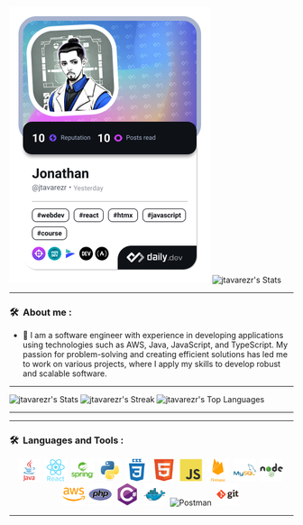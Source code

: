 

<a href="https://app.daily.dev/jtavarezr"><img src="./devcard.png" width="356" alt="Jonathan's Dev Card"/></a>
![jtavarezr's Stats](https://github-readme-stats.vercel.app/api?username=jtavarezr&theme=dark&show_icons=true&hide_border=false&count_private=true)


<!--<h1 align="center"> Hi there <img src="https://media.giphy.com/media/hvRJCLFzcasrR4ia7z/giphy.gif" width="40"></h1>-->
---
### 🛠 &nbsp;About me :
<!--
**jtavarezr/jtavarezr** is a ✨ _special_ ✨ repository because its `README.md` (this file) appears on your GitHub profile.

Here are some ideas to get you started:
👋 
- 🔭 I’m currently working on ...
- 🌱 I’m currently learning ...
- 👯 I’m looking to collaborate on ...
- 🤔 I’m looking for help with ...
- 💬 Ask me about ...
- 📫 How to reach me: ...
- 😄 Pronouns: ...
- ⚡ Fun fact: ...
-->
- 💼 I am a software engineer with experience in developing applications using technologies such as AWS, Java, JavaScript, and TypeScript. My passion for problem-solving and creating efficient solutions has led me to work on various projects, where I apply my skills to develop robust and scalable software.

<!--- 💬 With a focus on cloud development using AWS, I have been involved in creating solid architectures that enable the efficient deployment and management of applications. My experience in languages like Java, JavaScript, and TypeScript has allowed me to work across different layers of applications, from the back-end to the front-end, ensuring a smooth and efficient user experience.

- 🌱 In addition to my technical expertise, I am enthusiastic about continuous learning and always seeking new ways to enhance my skills and stay updated with the latest technological trends. I enjoy collaborating in multidisciplinary teams, tackling challenges, and contributing to the success of innovative projects.

- 🚀 I’m looking to collaborate and continue growing as a professional and taking on new challenges in the world of software development!
-->
---

![jtavarezr's Stats](https://github-readme-stats.vercel.app/api?username=jtavarezr&theme=dark&show_icons=true&hide_border=false&count_private=true)
![jtavarezr's Streak](https://github-readme-streak-stats.herokuapp.com/?user=jtavarezr&theme=dark&hide_border=false)
![jtavarezr's Top Languages](https://github-readme-stats.vercel.app/api/top-langs/?username=jtavarezr&theme=dark&show_icons=true&hide_border=false&layout=compact)

___________________________
___________________________

### 🛠 &nbsp;Languages and Tools :
<p align="center">
<img src="https://github.com/devicons/devicon/blob/master/icons/java/java-original-wordmark.svg" title="Java" alt="Java" width="40" height="40"/>&nbsp;
<img src="https://github.com/devicons/devicon/blob/master/icons/react/react-original-wordmark.svg" title="React" alt="React" width="40" height="40"/>&nbsp;
<img src="https://github.com/devicons/devicon/blob/master/icons/spring/spring-original-wordmark.svg" title="Spring" alt="Spring" width="40" height="40"/>&nbsp;
<img src="https://github.com/devicons/devicon/blob/master/icons/python/python-original.svg" title="Python" alt="Python" width="40" height="40"/>&nbsp;
<img src="https://github.com/devicons/devicon/blob/master/icons/css3/css3-plain-wordmark.svg"  title="CSS3" alt="CSS" width="40" height="40"/>&nbsp;
<img src="https://github.com/devicons/devicon/blob/master/icons/html5/html5-original.svg" title="HTML5" alt="HTML" width="40" height="40"/>&nbsp;
<img src="https://github.com/devicons/devicon/blob/master/icons/javascript/javascript-original.svg" title="JavaScript" alt="JavaScript" width="40" height="40"/>&nbsp;
<img src="https://github.com/devicons/devicon/blob/master/icons/firebase/firebase-plain-wordmark.svg" title="Firebase" alt="Firebase" width="40" height="40"/>&nbsp;
<img src="https://github.com/devicons/devicon/blob/master/icons/mysql/mysql-original-wordmark.svg" title="MySQL"  alt="MySQL" width="40" height="40"/>&nbsp;
<img src="https://github.com/devicons/devicon/blob/master/icons/nodejs/nodejs-original-wordmark.svg" title="NodeJS" alt="NodeJS" width="40" height="40"/>&nbsp;
<img src="https://github.com/devicons/devicon/blob/master/icons/amazonwebservices/amazonwebservices-plain-wordmark.svg" title="AWS" alt="AWS" width="40" height="40"/>&nbsp;
<img src="https://github.com/devicons/devicon/blob/master/icons/php/php-original.svg" title="AWS" alt="AWS" width="40" height="40"/>&nbsp;
<img src="https://github.com/devicons/devicon/blob/master/icons/csharp/csharp-original.svg" title="C#" alt="C#" width="40" height="40"/>&nbsp;
<img src="https://github.com/devicons/devicon/blob/master/icons/docker/docker-original.svg" title="Docker" alt="Docker" width="40" height="40"/>&nbsp;
<img src="https://www.vectorlogo.zone/logos/getpostman/getpostman-icon.svg" title="Postman"  alt="Postman" width="40" height="40"/>&nbsp;
<img src="https://github.com/devicons/devicon/blob/master/icons/git/git-original-wordmark.svg" title="Git" **alt="Git" width="40" height="40"/>&nbsp;
</p>

---
<!--### 🔥 &nbsp; My Stats :
<p>&nbsp;<img align="center" src="https://github-readme-stats.vercel.app/api?username=jtavarezr&show_icons=true&locale=en" alt="jtavarez" width="400" /></p>
-->
